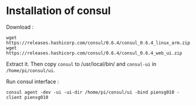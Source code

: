 # Installation of consul

Download :
    
    wget https://releases.hashicorp.com/consul/0.6.4/consul_0.6.4_linux_arm.zip
    wget https://releases.hashicorp.com/consul/0.6.4/consul_0.6.4_web_ui.zip

Extract it. Then copy `consul` to /usr/local/bin/ and `consul-ui` in `/home/pi/consul/ui`.

Run consul interface :

    consul agent -dev -ui -ui-dir /home/pi/consul/ui -bind piensg010 -client piensg010
